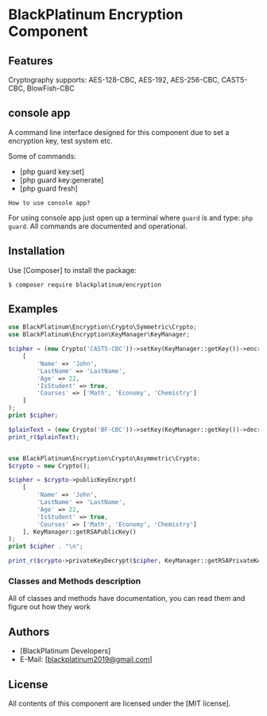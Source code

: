 BlackPlatinum Encryption Component
=======
Features
--------
Cryptography supports: AES-128-CBC, AES-192, AES-256-CBC, CAST5-CBC, BlowFish-CBC

console app
--------------------
A command line interface designed for this component due to set a encryption key, test system etc.

Some of commands:

* [php guard key:set]
* [php guard key:generate]
* [php guard fresh]

`How to use console app?`

For using console app just open up a terminal where `guard` is and type: `php guard`.
All commands are documented and operational.


Installation
------------
Use [Composer] to install the package:

```
$ composer require blackplatinum/encryption
```

Examples
-------

```php
use BlackPlatinum\Encryption\Crypto\Symmetric\Crypto;
use BlackPlatinum\Encryption\KeyManager\KeyManager;

$cipher = (new Crypto('CAST5-CBC'))->setKey(KeyManager::getKey())->encrypt(
    [
        'Name' => 'John',
        'LastName' => 'LastName',
        'Age' => 22,
        'IsStudent' => true,
        'Courses' => ['Math', 'Economy', 'Chemistry']
    ]
);
print $cipher;

$plainText = (new Crypto('BF-CBC'))->setKey(KeyManager::getKey())->decrypt('eyJpdiI6Ik05RE9...');
print_r($plainText);


use BlackPlatinum\Encryption\Crypto\Asymmetric\Crypto;
$crypto = new Crypto();

$cipher = $crypto->publicKeyEncrypt(
    [
        'Name' => 'John',
        'LastName' => 'LastName',
        'Age' => 22,
        'IsStudent' => true,
        'Courses' => ['Math', 'Economy', 'Chemistry']
    ], KeyManager::getRSAPublicKey()
);
print $cipher . "\n";

print_r($crypto->privateKeyDecrypt($cipher, KeyManager::getRSAPrivateKey()));
```

### Classes and Methods description
All of classes and methods have documentation, you can read them and figure out how they work

Authors
-------

* [BlackPlatinum Developers]
* E-Mail: [blackplatinum2019@gmail.com]

License
-------

All contents of this component are licensed under the [MIT license].